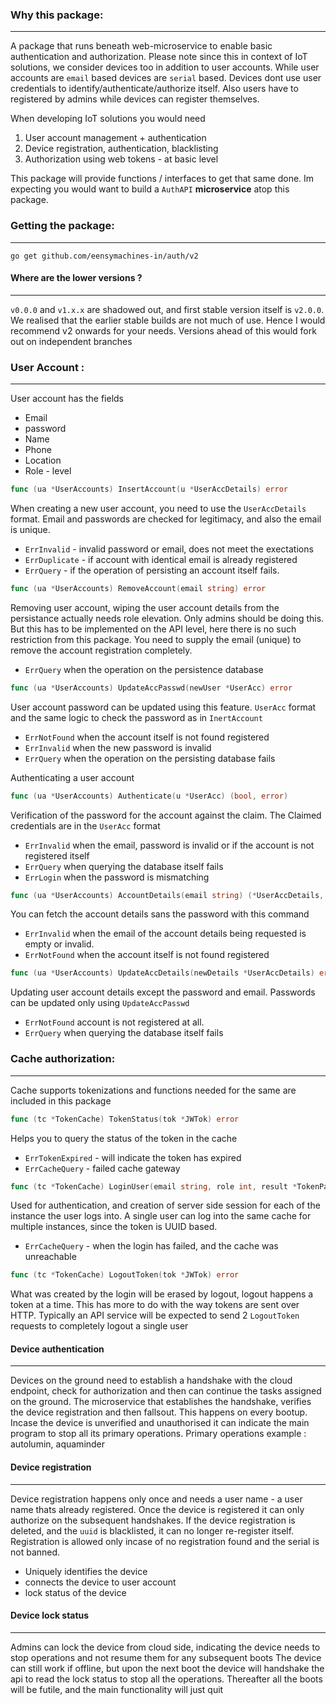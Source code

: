 
### Why this package: 
-----------
A package that runs beneath web-microservice to enable basic authentication and authorization. Please note since this in context of IoT solutions, we consider devices too in addition to user accounts. While user accounts are `email` based devices are `serial` based. Devices dont use user credentials to identify/authenticate/authorize itself. Also users have to registered by admins while devices can register themselves.

When developing IoT solutions you would need 
1. User account management + authentication 
2. Device registration, authentication, blacklisting 
3. Authorization using web tokens - at basic level

This package will provide functions / interfaces to get that same done. Im expecting you would want to build a `AuthAPI` __microservice__ atop this package.

### Getting the package:
-----------

```
go get github.com/eensymachines-in/auth/v2

```
#### Where are the lower versions ?
--------

`v0.0.0` and `v1.x.x` are shadowed out, and first stable version itself is `v2.0.0`. We realised that the earlier stable builds are not much of use.
Hence I would recommend v2 onwards for your needs. Versions ahead of this would fork out on independent branches 

### User Account :
----------

User account has the fields 
- Email 
- password 
- Name
- Phone 
- Location
- Role - level

```go
func (ua *UserAccounts) InsertAccount(u *UserAccDetails) error 

```
When creating a new user account, you need to use the `UserAccDetails` format. Email and passwords are checked for legitimacy, and also the email is unique. 

- `ErrInvalid` - invalid password or email, does not meet the exectations
- `ErrDuplicate` - if account with identical email is already registered
- `ErrQuery` - if the operation of persisting an account itself fails.

```go
func (ua *UserAccounts) RemoveAccount(email string) error 
```
Removing user account, wiping the user account details from the persistance actually needs role elevation. Only admins should be doing this. But this has to be implemented on the API level, here there is no such restriction from this package. You need to supply the email (unique) to remove the account registration completely. 

- `ErrQuery` when the operation on the persistence database


```go
func (ua *UserAccounts) UpdateAccPasswd(newUser *UserAcc) error 
```
User account password can be updated using this feature. `UserAcc` format and the same logic to check the password  as in `InertAccount`

- `ErrNotFound` when the account itself is not found registered
- `ErrInvalid` when the new password is invalid
- `ErrQuery` when the operation on the persisting database fails

Authenticating a user account 

```go
func (ua *UserAccounts) Authenticate(u *UserAcc) (bool, error) 
```
Verification of the password for the account against the claim. The Claimed credentials are in the `UserAcc` format

- `ErrInvalid` when the email, password is invalid or if the account is not registered itself
- `ErrQuery` when querying the database itself fails
- `ErrLogin` when the password is mismatching 

```go
func (ua *UserAccounts) AccountDetails(email string) (*UserAccDetails, error)
```
You can fetch the account details sans the password with this command 

- `ErrInvalid` when the email of the account details being requested is empty or invalid. 
- `ErrNotFound` when the account itself is not found registered 

```go
func (ua *UserAccounts) UpdateAccDetails(newDetails *UserAccDetails) error
```
Updating user account details except the password and email. Passwords can be updated only using `UpdateAccPasswd`

- `ErrNotFound` account is not registered at all.
- `ErrQuery` when querying the database itself fails

### Cache authorization:
----------

Cache supports tokenizations and functions needed for the same are included in this package

```go
func (tc *TokenCache) TokenStatus(tok *JWTok) error
```

Helps you to query the status of the token in the cache

- `ErrTokenExpired` - will indicate the token has expired 
- `ErrCacheQuery` - failed cache gateway

```go
func (tc *TokenCache) LoginUser(email string, role int, result *TokenPair) error
```
Used for authentication, and creation of server side session for each of the instance the user logs into. A single user can log into the same cache for multiple instances, since the token is UUID based. 

- `ErrCacheQuery` - when the login has failed, and the cache was unreachable 

```go 
func (tc *TokenCache) LogoutToken(tok *JWTok) error
```
What was created by the login will be erased by logout, logout happens a token at a time. This has more to do with the way tokens are sent over HTTP. Typically an API service will be expected to send 2 `LogoutToken` requests to completely logout a single user


#### Device authentication
-----------

Devices on the ground need to establish a handshake with the cloud endpoint, check for authorization and then can continue the tasks assigned on the ground.
The microservice that establishes the handshake, verifies the device registration and then fallsout. This happens on every bootup. Incase the device is unverified and unauthorised it can indicate the main program to stop all its primary operations. Primary operations example : autolumin, aquaminder


#### Device registration
-----------

Device registration happens only once and needs a user name - a user name thats already registered. Once the device is registered it can only authorize on the subsequent handshakes.
If the device registration is deleted, and the `uuid` is blacklisted, it can no longer re-register itself. Registration is allowed only incase of no registration found and the serial is not banned. 

- Uniquely identifies the device 
- connects the device to user account 
- lock status of the device 

#### Device lock status
-----------

Admins can lock the device from cloud side, indicating the device needs to stop operations and not resume them for any subsequent boots The device can still work if offline, but upon the next boot the device will handshake the api to read the lock status to stop all the operations. Thereafter all the boots will be futile, and the main functionality will just quit